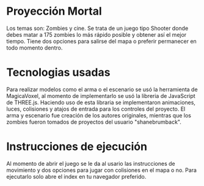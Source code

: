 # Proyección Mortal #
Los temas son: Zombies y cine. Se trata de un juego tipo Shooter donde debes matar a 175 zombies lo más rápido posible y obtener así el mejor tiempo. 
Tiene dos opciones para salirse del mapa o preferir permanecer en todo momento dentro.
# Tecnologias usadas #
Para realizar modelos como el arma o el escenario se usó la herramienta de MagicaVoxel, al momento de implementarlo se usó la libreria de JavaScript de THREE.js.
Haciendo uso de esta libraria se implementaron animaciones, luces, colisiones y atajos de entrada para los controles del proyecto.
El arma y escenario fue creación de los autores originales, mientras que los zombies fueron tomados de proyectos del usuario "shanebrumback".

# Instrucciones de ejecución #
Al momento de abrir el juego se le da al usario las instrucciones de movimiento y dos opciones para jugar con colisiones en el mapa o no.
Para ejecutarlo solo abre el index en tu navegador preferido. 
